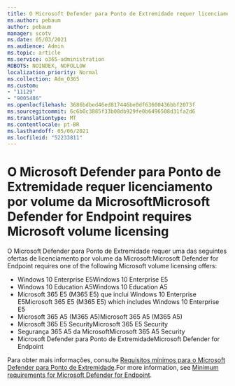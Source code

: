 ```yaml
---
title: O Microsoft Defender para Ponto de Extremidade requer licenciamento por volume da Microsoft
ms.author: pebaum
author: pebaum
manager: scotv
ms.date: 05/03/2021
ms.audience: Admin
ms.topic: article
ms.service: o365-administration
ROBOTS: NOINDEX, NOFOLLOW
localization_priority: Normal
ms.collection: Adm_O365
ms.custom:
- "11129"
- "9005486"
ms.openlocfilehash: 3686bdbed46ed817446be0df63600436bbf2073f
ms.sourcegitcommit: 6c6b0c3885f33b08db929fe0b6496508d31fa2d6
ms.translationtype: MT
ms.contentlocale: pt-BR
ms.lasthandoff: 05/06/2021
ms.locfileid: "52233811"
---
```

# <a name="microsoft-defender-for-endpoint-requires-microsoft-volume-licensing"></a><span data-ttu-id="d08b6-102">O Microsoft Defender para Ponto de Extremidade requer licenciamento por volume da Microsoft</span><span class="sxs-lookup"><span data-stu-id="d08b6-102">Microsoft Defender for Endpoint requires Microsoft volume licensing</span></span>

<span data-ttu-id="d08b6-103">O Microsoft Defender para Ponto de Extremidade requer uma das seguintes ofertas de licenciamento por volume da Microsoft:</span><span class="sxs-lookup"><span data-stu-id="d08b6-103">Microsoft Defender for Endpoint requires one of the following Microsoft volume licensing offers:</span></span>

- <span data-ttu-id="d08b6-104">Windows 10 Enterprise E5</span><span class="sxs-lookup"><span data-stu-id="d08b6-104">Windows 10 Enterprise E5</span></span>
- <span data-ttu-id="d08b6-105">Windows 10 Education A5</span><span class="sxs-lookup"><span data-stu-id="d08b6-105">Windows 10 Education A5</span></span>
- <span data-ttu-id="d08b6-106">Microsoft 365 E5 (M365 E5) que inclui Windows 10 Enterprise E5</span><span class="sxs-lookup"><span data-stu-id="d08b6-106">Microsoft 365 E5 (M365 E5) which includes Windows 10 Enterprise E5</span></span>
- <span data-ttu-id="d08b6-107">Microsoft 365 A5 (M365 A5)</span><span class="sxs-lookup"><span data-stu-id="d08b6-107">Microsoft 365 A5 (M365 A5)</span></span>
- <span data-ttu-id="d08b6-108">Microsoft 365 E5 Security</span><span class="sxs-lookup"><span data-stu-id="d08b6-108">Microsoft 365 E5 Security</span></span>
- <span data-ttu-id="d08b6-109">Segurança 365 A5 da Microsoft</span><span class="sxs-lookup"><span data-stu-id="d08b6-109">Microsoft 365 A5 Security</span></span>
- <span data-ttu-id="d08b6-110">Microsoft Defender para Ponto de Extremidade</span><span class="sxs-lookup"><span data-stu-id="d08b6-110">Microsoft Defender for Endpoint</span></span>

<span data-ttu-id="d08b6-111">Para obter mais informações, consulte [Requisitos mínimos para o Microsoft Defender para Ponto de Extremidade](https://docs.microsoft.com/microsoft-365/security/defender-endpoint/minimum-requirements).</span><span class="sxs-lookup"><span data-stu-id="d08b6-111">For more information, see [Minimum requirements for Microsoft Defender for Endpoint](https://docs.microsoft.com/microsoft-365/security/defender-endpoint/minimum-requirements).</span></span>